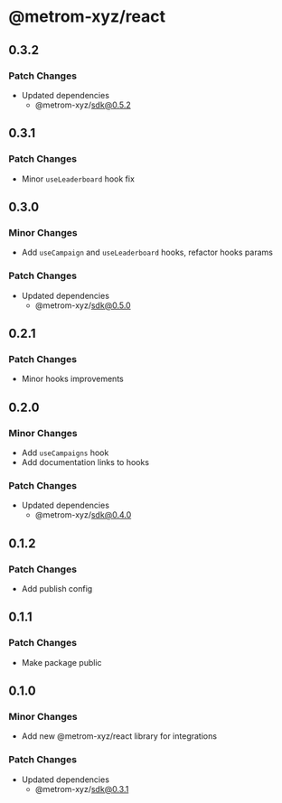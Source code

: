 # @metrom-xyz/react

## 0.3.2

### Patch Changes

- Updated dependencies
  - @metrom-xyz/sdk@0.5.2

## 0.3.1

### Patch Changes

- Minor `useLeaderboard` hook fix

## 0.3.0

### Minor Changes

- Add `useCampaign` and `useLeaderboard` hooks, refactor hooks params

### Patch Changes

- Updated dependencies
  - @metrom-xyz/sdk@0.5.0

## 0.2.1

### Patch Changes

- Minor hooks improvements

## 0.2.0

### Minor Changes

- Add `useCampaigns` hook
- Add documentation links to hooks

### Patch Changes

- Updated dependencies
  - @metrom-xyz/sdk@0.4.0

## 0.1.2

### Patch Changes

- Add publish config

## 0.1.1

### Patch Changes

- Make package public

## 0.1.0

### Minor Changes

- Add new @metrom-xyz/react library for integrations

### Patch Changes

- Updated dependencies
  - @metrom-xyz/sdk@0.3.1
